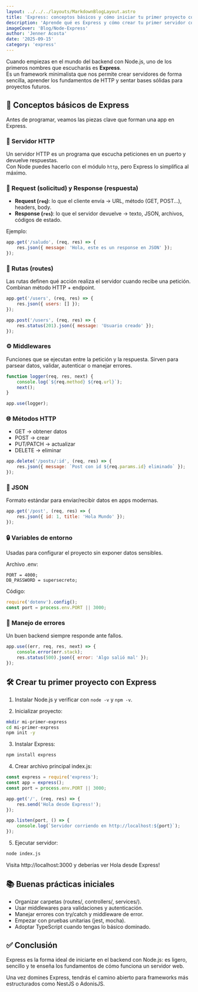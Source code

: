 ```yaml
---
layout: ../../../layouts/MarkdownBlogLayout.astro
title: 'Express: conceptos básicos y cómo iniciar tu primer proyecto con Node.js'
description: 'Aprende qué es Express y cómo crear tu primer servidor con Node.js. Conceptos básicos, rutas, middlewares y buenas prácticas para iniciar en el backend paso a paso.'
imageCover: 'Blog/Node-Express'
author: 'Jenner Acosta'
date: '2025-09-15'
category: 'express'
---
```


Cuando empiezas en el mundo del backend con Node.js, uno de los primeros nombres que escucharás es **Express**.  
Es un framework minimalista que nos permite crear servidores de forma sencilla, aprender los fundamentos de HTTP y sentar bases sólidas para proyectos futuros.

## 🧩 Conceptos básicos de Express

Antes de programar, veamos las piezas clave que forman una app en Express.

### 🔌 Servidor HTTP

Un servidor HTTP es un programa que escucha peticiones en un puerto y devuelve respuestas.  
Con Node puedes hacerlo con el módulo `http`, pero Express lo simplifica al máximo.

### 📩 Request (solicitud) y Response (respuesta)

- **Request (`req`)**: lo que el cliente envía → URL, método (GET, POST...), headers, body.
- **Response (`res`)**: lo que el servidor devuelve → texto, JSON, archivos, códigos de estado.

Ejemplo:

```js
app.get('/saludo', (req, res) => {
    res.json({ message: 'Hola, este es un response en JSON' });
});
```

### 🔀 Rutas (routes)

Las rutas definen qué acción realiza el servidor cuando recibe una petición.
Combinan método HTTP + endpoint.

```js
app.get('/users', (req, res) => {
    res.json({ users: [] });
});

app.post('/users', (req, res) => {
    res.status(201).json({ message: 'Usuario creado' });
});
```

### ⚙️ Middlewares

Funciones que se ejecutan entre la petición y la respuesta.
Sirven para parsear datos, validar, autenticar o manejar errores.

```js
function logger(req, res, next) {
    console.log(`${req.method} ${req.url}`);
    next();
}

app.use(logger);
```

### 🌐 Métodos HTTP

- GET → obtener datos
- POST → crear
- PUT/PATCH → actualizar
- DELETE → eliminar

```js
app.delete('/posts/:id', (req, res) => {
    res.json({ message: `Post con id ${req.params.id} eliminado` });
});
```

### 📝 JSON

Formato estándar para enviar/recibir datos en apps modernas.

```js
app.get('/post', (req, res) => {
    res.json({ id: 1, title: 'Hola Mundo' });
});
```

### 🔒 Variables de entorno

Usadas para configurar el proyecto sin exponer datos sensibles.

Archivo .env:

```text
PORT = 4000;
DB_PASSWORD = supersecreto;
```

Código:

```js
require('dotenv').config();
const port = process.env.PORT || 3000;
```

### 🚨 Manejo de errores

Un buen backend siempre responde ante fallos.

```js
app.use((err, req, res, next) => {
    console.error(err.stack);
    res.status(500).json({ error: 'Algo salió mal' });
});
```

## 🛠️ Crear tu primer proyecto con Express

1. Instalar Node.js y verificar con `node -v` y `npm -v`.

2. Inicializar proyecto:

```bash
mkdir mi-primer-express
cd mi-primer-express
npm init -y
```

3. Instalar Express:

```bash
npm install express
```

4. Crear archivo principal index.js:

```js
const express = require('express');
const app = express();
const port = process.env.PORT || 3000;

app.get('/', (req, res) => {
    res.send('Hola desde Express!');
});

app.listen(port, () => {
    console.log(`Servidor corriendo en http://localhost:${port}`);
});
```

5. Ejecutar servidor:

```bash
node index.js
```

Visita http://localhost:3000 y deberías ver Hola desde Express!

## 📚 Buenas prácticas iniciales

- Organizar carpetas (routes/, controllers/, services/).
- Usar middlewares para validaciones y autenticación.
- Manejar errores con try/catch y middleware de error.
- Empezar con pruebas unitarias (jest, mocha).
- Adoptar TypeScript cuando tengas lo básico dominado.

## ✅ Conclusión

Express es la forma ideal de iniciarte en el backend con Node.js:
es ligero, sencillo y te enseña los fundamentos de cómo funciona un servidor web.

Una vez domines Express, tendrás el camino abierto para frameworks más estructurados como NestJS o AdonisJS.
